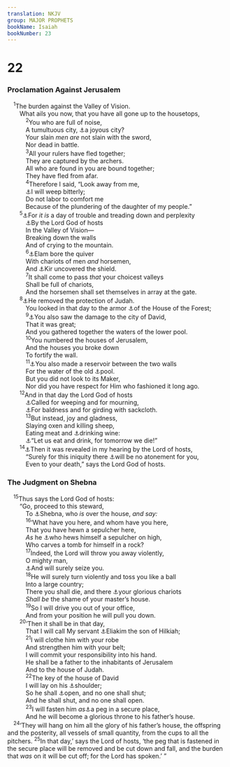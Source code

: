 ```yaml
---
translation: NKJV
group: MAJOR PROPHETS
bookName: Isaiah 
bookNumber: 23
---
```


<div class="title"><h1>22</h1><h3>Proclamation Against Jerusalem</h3></div>
<span class="verse es_22_1"> <sup>1</sup>The burden against the Valley of Vision.<br/>  What ails you now, that you have all gone up to the housetops,<br/></span>
<span class="verse es_22_2">   <sup>2</sup>You who are full of noise,<br/>   A tumultuous city, <a data-toggle="tooltip" data-placement="bottom" title="Is. 32:13">⚓</a>a joyous city?<br/>   Your slain <i>men</i> <i>are</i> not slain with the sword,<br/>   Nor dead in battle.<br/></span>
<span class="verse es_22_3">   <sup>3</sup>All your rulers have fled together;<br/>   They are captured by the archers.<br/>   All who are found in you are bound together;<br/>   They have fled from afar.<br/></span>
<span class="verse es_22_4">   <sup>4</sup>Therefore I said, “Look away from me,<br/>   <a data-toggle="tooltip" data-placement="bottom" title="Jer. 4:19">⚓</a>I will weep bitterly;<br/>   Do not labor to comfort me<br/>   Because of the plundering of the daughter of my people.”<br/></span>
<span class="verse es_22_5">  <sup>5</sup><a data-toggle="tooltip" data-placement="bottom" title="Is. 37:3">⚓</a>For <i>it</i> <i>is</i> a day of trouble and treading down and perplexity<br/>   <a data-toggle="tooltip" data-placement="bottom" title="Lam. 1:5; 2:2">⚓</a>By the Lord God of hosts<br/>   In the Valley of Vision—<br/>   Breaking down the walls<br/>   And of crying to the mountain.<br/></span>
<span class="verse es_22_6">   <sup>6</sup><a data-toggle="tooltip" data-placement="bottom" title="Jer. 49:35">⚓</a>Elam bore the quiver<br/>   With chariots of men <i>and</i> horsemen,<br/>   And <a data-toggle="tooltip" data-placement="bottom" title="Is. 15:1">⚓</a>Kir uncovered the shield.<br/></span>
<span class="verse es_22_7">   <sup>7</sup>It shall come to pass <i>that</i> your choicest valleys<br/>   Shall be full of chariots,<br/>   And the horsemen shall set themselves in array at the gate.<br/></span>
<span class="verse es_22_8">  <sup>8</sup><a data-toggle="tooltip" data-placement="bottom" title="2 Kin. 18:15, 16">⚓</a>He removed the protection of Judah.<br/>   You looked in that day to the armor <a data-toggle="tooltip" data-placement="bottom" title="1 Kin. 7:2; 10:17">⚓</a>of the House of the Forest;<br/></span>
<span class="verse es_22_9">   <sup>9</sup><a data-toggle="tooltip" data-placement="bottom" title="2 Kin. 20:20; 2 Chr. 32:4; Neh. 3:16">⚓</a>You also saw the damage to the city of David,<br/>   That it was great;<br/>   And you gathered together the waters of the lower pool.<br/></span>
<span class="verse es_22_10">   <sup>10</sup>You numbered the houses of Jerusalem,<br/>   And the houses you broke down<br/>   To fortify the wall.<br/></span>
<span class="verse es_22_11">   <sup>11</sup><a data-toggle="tooltip" data-placement="bottom" title="Neh. 3:16">⚓</a>You also made a reservoir between the two walls<br/>   For the water of the old <a data-toggle="tooltip" data-placement="bottom" title="2 Kin. 20:20; 2 Chr. 32:3, 4">⚓</a>pool.<br/>   But you did not look to its Maker,<br/>   Nor did you have respect for Him who fashioned it long ago.<br/></span>
<span class="verse es_22_12">  <sup>12</sup>And in that day the Lord God of hosts<br/>   <a data-toggle="tooltip" data-placement="bottom" title="Is. 32:11; Joel 1:13; 2:17">⚓</a>Called for weeping and for mourning,<br/>   <a data-toggle="tooltip" data-placement="bottom" title="Ezra 9:3; Is. 15:2; Mic. 1:16">⚓</a>For baldness and for girding with sackcloth.<br/></span>
<span class="verse es_22_13">   <sup>13</sup>But instead, joy and gladness,<br/>   Slaying oxen and killing sheep,<br/>   Eating meat and <a data-toggle="tooltip" data-placement="bottom" title="Is. 5:11, 22; 28:7, 8; Luke 17:26–29">⚓</a>drinking wine:<br/>   <a data-toggle="tooltip" data-placement="bottom" title="Is. 56:12; 1 Cor. 15:32">⚓</a>“Let us eat and drink, for tomorrow we die!”<br/></span>
<span class="verse es_22_14">  <sup>14</sup><a data-toggle="tooltip" data-placement="bottom" title="Is. 5:9">⚓</a>Then it was revealed in my hearing by the Lord of hosts,<br/>   “Surely for this iniquity there <a data-toggle="tooltip" data-placement="bottom" title="1 Sam. 3:14; Ezek. 24:13">⚓</a>will be no atonement for you,<br/>   Even to your death,” says the Lord God of hosts.<br/></span>
<div class="title"><h3>The Judgment on Shebna</h3></div>
<span class="verse es_22_15"> <sup>15</sup>Thus says the Lord God of hosts:<br/>  “Go, proceed to this steward,<br/>   To <a data-toggle="tooltip" data-placement="bottom" title="2 Kin. 18:37; Is. 36:3">⚓</a>Shebna, who <i>is</i> over the house, <i>and</i> <i>say:</i><br/></span>
<span class="verse es_22_16">   <sup>16</sup>‘What have you here, and whom have you here,<br/>   That you have hewn a sepulcher here,<br/>   <i>As</i> he <a data-toggle="tooltip" data-placement="bottom" title="2 Sam. 18:18; 2 Chr. 16:14; Matt. 27:60">⚓</a>who hews himself a sepulcher on high,<br/>   Who carves a tomb for himself in a rock?<br/></span>
<span class="verse es_22_17">   <sup>17</sup>Indeed, the Lord will throw you away violently,<br/>   O mighty man,<br/>   <a data-toggle="tooltip" data-placement="bottom" title="Esth. 7:8">⚓</a>And will surely seize you.<br/></span>
<span class="verse es_22_18">   <sup>18</sup>He will surely turn violently and toss you like a ball<br/>   Into a large country;<br/>   There you shall die, and there <a data-toggle="tooltip" data-placement="bottom" title="Is. 2:7">⚓</a>your glorious chariots<br/>   <i>Shall</i> <i>be</i> the shame of your master’s house.<br/></span>
<span class="verse es_22_19">   <sup>19</sup>So I will drive you out of your office,<br/>   And from your position he will pull you down.<br/></span>
<span class="verse es_22_20">  <sup>20</sup>‘Then it shall be in that day,<br/>   That I will call My servant <a data-toggle="tooltip" data-placement="bottom" title="2 Kin. 18:18; Is. 36:3, 22; 37:2">⚓</a>Eliakim the son of Hilkiah;<br/></span>
<span class="verse es_22_21">   <sup>21</sup>I will clothe him with your robe<br/>   And strengthen him with your belt;<br/>   I will commit your responsibility into his hand.<br/>   He shall be a father to the inhabitants of Jerusalem<br/>   And to the house of Judah.<br/></span>
<span class="verse es_22_22">   <sup>22</sup>The key of the house of David<br/>   I will lay on his <a data-toggle="tooltip" data-placement="bottom" title="Is. 9:6">⚓</a>shoulder;<br/>   So he shall <a data-toggle="tooltip" data-placement="bottom" title="Job 12:14; Rev. 3:7">⚓</a>open, and no one shall shut;<br/>   And he shall shut, and no one shall open.<br/></span>
<span class="verse es_22_23">   <sup>23</sup>I will fasten him <i>as</i><a data-toggle="tooltip" data-placement="bottom" title="Ezra 9:8; Zech. 10:4">⚓</a>a peg in a secure place,<br/>   And he will become a glorious throne to his father’s house.<br/></span>
<span class="verse es_22_24"> <sup>24</sup>‘They will hang on him all the glory of his father’s house, the offspring and the posterity, all vessels of small quantity, from the cups to all the pitchers. </span>
<span class="verse es_22_25"><sup>25</sup>In that day,’ says the Lord of hosts, ‘the peg that is fastened in the secure place will be removed and be cut down and fall, and the burden that <i>was</i> on it will be cut off; for the Lord has spoken.’ ”<br/></span>
